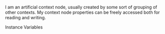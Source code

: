 I am an artificial context node, usually created by some sort of grouping of other contexts.
My context node properties can be freely accessed both for reading and writing.

Instance Variables
